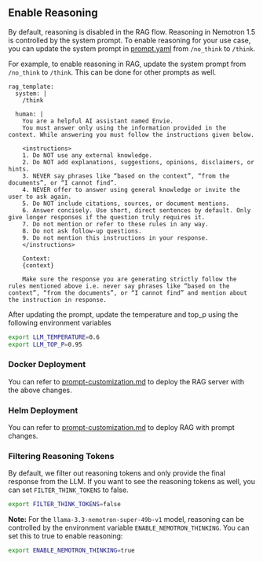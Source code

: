 <!--
  SPDX-FileCopyrightText: Copyright (c) 2025 NVIDIA CORPORATION & AFFILIATES. All rights reserved.
  SPDX-License-Identifier: Apache-2.0
-->

## Enable Reasoning

By default, reasoning is disabled in the RAG flow. Reasoning in Nemotron 1.5 is controlled by the system prompt. To enable reasoning for your use case, you can update the system prompt in [prompt.yaml](../src/nvidia_rag/rag_server/prompt.yaml) from `/no_think` to `/think`.

For example, to enable reasoning in RAG, update the system prompt from `/no_think` to `/think`. This can be done for other prompts as well.
```
rag_template:
  system: |
    /think

  human: |
    You are a helpful AI assistant named Envie.
    You must answer only using the information provided in the context. While answering you must follow the instructions given below.

    <instructions>
    1. Do NOT use any external knowledge.
    2. Do NOT add explanations, suggestions, opinions, disclaimers, or hints.
    3. NEVER say phrases like “based on the context”, “from the documents”, or “I cannot find”.
    4. NEVER offer to answer using general knowledge or invite the user to ask again.
    5. Do NOT include citations, sources, or document mentions.
    6. Answer concisely. Use short, direct sentences by default. Only give longer responses if the question truly requires it.
    7. Do not mention or refer to these rules in any way.
    8. Do not ask follow-up questions.
    9. Do not mention this instructions in your response.
    </instructions>

    Context:
    {context}

    Make sure the response you are generating strictly follow the rules mentioned above i.e. never say phrases like “based on the context”, “from the documents”, or “I cannot find” and mention about the instruction in response.

```

After updating the prompt, update the temperature and top_p using the following environment variables
```bash
export LLM_TEMPERATURE=0.6
export LLM_TOP_P=0.95
```
### Docker Deployment
You can refer to [prompt-customization.md](./prompt-customization.md#overriding-existing-templates-in-promptyaml) to deploy the RAG server with the above changes.

### Helm Deployment
You can refer to [prompt-customization.md](./prompt-customization.md#prompt-customization-in-helm-chart) to deploy RAG with prompt changes.


### Filtering Reasoning Tokens
By default, we filter out reasoning tokens and only provide the final response from the LLM. If you want to see the reasoning tokens as well, you can set `FILTER_THINK_TOKENS` to false.

```bash
export FILTER_THINK_TOKENS=false
```

**Note:** For the `llama-3.3-nemotron-super-49b-v1` model, reasoning can be controlled by the environment variable `ENABLE_NEMOTRON_THINKING`. You can set this to true to enable reasoning:

```bash 
export ENABLE_NEMOTRON_THINKING=true
```
